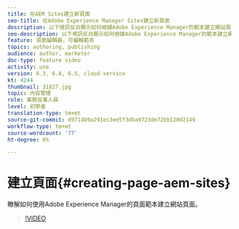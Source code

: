 ```yaml
---
title: 在AEM Sites建立新頁面
seo-title: 在Adobe Experience Manager Sites建立新頁面
description: 以下視訊反白顯示如何根據Adobe Experience Manager的範本建立網站頁面。
seo-description: 以下視訊反白顯示如何根據Adobe Experience Manager的範本建立網站頁面。
feature: 頁面編輯器，可編輯範本
topics: authoring, publishing
audience: author, marketer
doc-type: feature video
activity: use
version: 6.3, 6.4, 6.5, cloud-service
kt: 4244
thumbnail: 31827.jpg
topic: 內容管理
role: 業務從業人員
level: 初學者
translation-type: tm+mt
source-git-commit: d9714b9a291ec3ee5f3dba9723de72bb120d2149
workflow-type: tm+mt
source-wordcount: '77'
ht-degree: 0%

---
```



# 建立頁面{#creating-page-aem-sites}

瞭解如何使用Adobe Experience Manager的頁面範本建立網站頁面。

>[!VIDEO](https://video.tv.adobe.com/v/31827?quality=12&learn=on)
